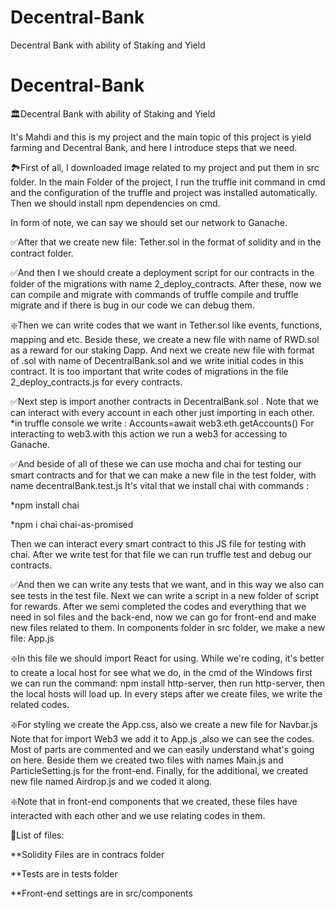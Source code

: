 # Decentral-Bank
Decentral Bank with ability of Staking and Yield 
# Decentral-Bank
🏛Decentral Bank with ability of Staking and Yield 


It's Mahdi and this is my project and the main topic of this project is yield farming and Decentral Bank, and here I introduce steps that we need.

🏞First of all, I downloaded image related to my project and put them in src folder.
In the main Folder of the project, I run the truffle init command in cmd and the configuration of the truffle and project was installed automatically.
Then we should install npm dependencies on cmd.


In form of note, we can say we should set our network to Ganache.

✅After that we create new file: Tether.sol in the format of solidity and in the contract folder.


✅And then I we should create a deployment script for our contracts in the folder of the migrations with name 2_deploy_contracts.
After these, now we can compile and migrate with commands of truffle compile and truffle migrate and if there is bug in our code we can debug them.


❇️Then we can write codes that we want in Tether.sol like events, functions, mapping and etc.
Beside these, we create a new file with name of RWD.sol as a reward for our staking Dapp.
And next we create new file with format of .sol with name of DecentralBank.sol and we write initial codes in this contract.
It is too important that write codes of migrations in the file 2_deploy_contracts.js for every contracts.



✅Next step is import another contracts in DecentralBank.sol .
Note that we can interact with every account in each other just importing in each other.
*in truffle console we write :
Accounts=await web3.eth.getAccounts() 
For interacting to web3.with this action we run a web3 for accessing to Ganache.


✅And beside of all of these we can use mocha and chai for testing our smart contracts and for that we can make a new file in the test folder, with name decentralBank.test.js
It's vital that we install chai with commands :

*npm install chai

*npm i chai chai-as-promised

Then we can interact every smart contract to this JS file for testing with chai.
After we write test for that file we can run truffle test and debug our contracts.


✅And then we can write any tests that we want, and in this way we also can see tests in the test file.
Next we can write a script in a new folder of script for rewards.
After we semi completed the codes and everything that we need in sol files and the back-end, now we can go for front-end and make new files related to them.
In components folder in src folder, we make a new file: App.js


❇️In this file we should import React for using.
While we're coding, it's better to create a local host for see what we do, in the cmd of the Windows first we can run the command: npm install http-server, then run http-server, then the local hosts will load up.
In every steps after we create files, we write the related codes.

❇️For styling we create the App.css, also we create a new file for Navbar.js
Note that for import Web3 we add it to App.js ,also we can see the codes.
Most of parts are commented and we can easily understand what's going on here.
Beside them we created two files with names Main.js and ParticleSetting.js for the front-end.
Finally, for the additional, we created new file named Airdrop.js and we coded it along.


❇️Note that in front-end components that we created, these files have interacted with each other and we use relating codes in them.


📄List of files:

**Solidity Files are in contracs folder

**Tests are in tests folder

**Front-end settings are in src/components
